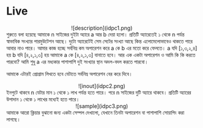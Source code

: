 # Live


<center>
![description](idpc1.png)
</center>
শুরুতে বলা হয়েছে আমাকে n সাইজের দুইটা অ্যারে a আর b দেয়া হলো। প্রতিটি অ্যারেতেই ১ থেকে n  পর্যন্ত স্বাভাবিক সংখ্যার পারমুউটেশন আছে। দুটো অ্যারেটেই সেম সেটের সংখ্যা আছে কিন্ত এলোমেলোভাবেও থাকতে পারে আবার নাও পারে।
আমার কাজ হচ্ছে সর্বনিম্ন কম অপারেশন করে a কে b এর মতো করে ফেলতে। a যদি [১,৩,২,৪] হয় b যদি [৪,২,১,৩] হয় আমাকে a কে [৪,২,১,৩] বানাতে হবে। আর এক একটা অপারেশন ও আমি কি কি করতে পারবো? আমি শুধু a এর মধ্যকার পাশাপাশি দুই সংখ্যার স্থান অদল-বদল করতে পারবো। 

আমাকে এটারই প্রোগ্রাম লিখতে হবে যেটাতে সর্বনিম্ন অপারেশন বের করে দিবে।

<center>
![inout](idpc2.png)
</center>
ইনপুটে থাকবে n যেটার মান ১ থেকে ১ লাখ পর্যন্ত হতে পারে। পরে n সাইজের দুটি অ্যারে থাকবে। প্রতিটি অ্যারের উপাদান ১ থেকে ১ লাখের মধ্যেই হতে পারে।

<center>
![sample](idpc3.png)
</center>
আমাকে আরো ক্লিয়ার বুঝানো জন্য একটা সেম্পল দেখালো, যেখানে তিনটা অপারেশন বা পাশাপাশি সোয়াপিং করা লাগছে। 


